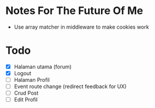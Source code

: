 # Notes For The Future Of Me
- Use array matcher in middleware to make cookies work

# Todo 
- [x] Halaman utama (forum)
- [x] Logout
- [ ] Halaman Profil
- [ ] Event route change (redirect feedback for UX)
- [ ] Crud Post
- [ ] Edit Profil
